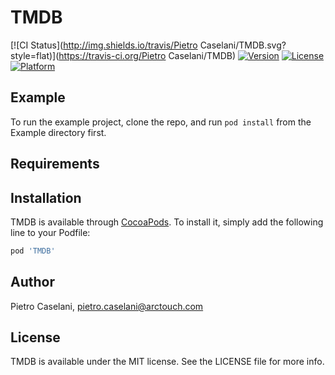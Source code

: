 # TMDB

[![CI Status](http://img.shields.io/travis/Pietro Caselani/TMDB.svg?style=flat)](https://travis-ci.org/Pietro Caselani/TMDB)
[![Version](https://img.shields.io/cocoapods/v/TMDB.svg?style=flat)](http://cocoapods.org/pods/TMDB)
[![License](https://img.shields.io/cocoapods/l/TMDB.svg?style=flat)](http://cocoapods.org/pods/TMDB)
[![Platform](https://img.shields.io/cocoapods/p/TMDB.svg?style=flat)](http://cocoapods.org/pods/TMDB)

## Example

To run the example project, clone the repo, and run `pod install` from the Example directory first.

## Requirements

## Installation

TMDB is available through [CocoaPods](http://cocoapods.org). To install
it, simply add the following line to your Podfile:

```ruby
pod 'TMDB'
```

## Author

Pietro Caselani, pietro.caselani@arctouch.com

## License

TMDB is available under the MIT license. See the LICENSE file for more info.
